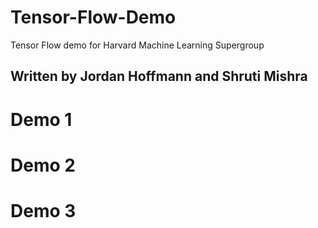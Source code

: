 # Tensor-Flow-Demo
Tensor Flow demo for Harvard Machine Learning Supergroup

## Written by Jordan Hoffmann and Shruti Mishra

# Demo 1

# Demo 2

# Demo 3
